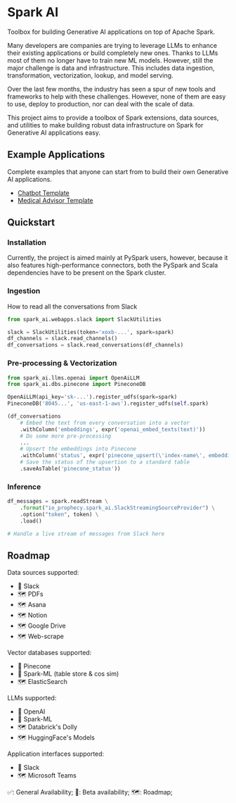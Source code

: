 # Spark AI

Toolbox for building Generative AI applications on top of Apache Spark.

Many developers are companies are trying to leverage LLMs to enhance their existing applications or build completely new
ones. Thanks to LLMs most of them no longer have to train new ML models. However, still the major challenge is data and
infrastructure. This includes data ingestion, transformation, vectorization, lookup, and model serving.

Over the last few months, the industry has seen a spur of new tools and frameworks to help with these challenges.
However, none of them are easy to use, deploy to production, nor can deal with the scale of data.

This project aims to provide a toolbox of Spark extensions, data sources, and utilities to make building robust
data infrastructure on Spark for Generative AI applications easy.

## Example Applications

Complete examples that anyone can start from to build their own Generative AI applications.

- [Chatbot Template](https://github.com/prophecy-samples/gen-ai-chatbot-template)
- [Medical Advisor Template](https://github.com/prophecy-samples/gen-ai-med-avisor-template)

## Quickstart

### Installation

Currently, the project is aimed mainly at PySpark users, however, because it also features high-performance connectors,
both the PySpark and Scala dependencies have to be present on the Spark cluster.

### Ingestion

How to read all the conversations from Slack

```python
from spark_ai.webapps.slack import SlackUtilities

slack = SlackUtilities(token='xoxb-...', spark=spark)
df_channels = slack.read_channels()
df_conversations = slack.read_conversations(df_channels)
```

### Pre-processing & Vectorization

```python
from spark_ai.llms.openai import OpenAiLLM
from spark_ai.dbs.pinecone import PineconeDB

OpenAiLLM(api_key='sk-...').register_udfs(spark=spark)
PineconeDB('8045...', 'us-east-1-aws').register_udfs(self.spark)

(df_conversations
    # Embed the text from every conversation into a vector
    .withColumn('embeddings', expr('openai_embed_texts(text)'))
    # Do some more pre-processing
    ... 
    # Upsert the embeddings into Pinecone
    .withColumn('status', expr('pinecone_upsert(\'index-name\', embeddings)'))
    # Save the status of the upsertion to a standard table
    .saveAsTable('pinecone_status'))
```

### Inference 

```python
df_messages = spark.readStream \
    .format("io_prophecy.spark_ai.SlackStreamingSourceProvider") \
    .option("token", token) \
    .load()

# Handle a live stream of messages from Slack here
```

## Roadmap

Data sources supported:

- 🚧 Slack
- 🗺️ PDFs
- 🗺️ Asana
- 🗺️ Notion
- 🗺️ Google Drive
- 🗺 Web-scrape

Vector databases supported:

- 🚧 Pinecone
- 🚧 Spark-ML (table store & cos sim)
- 🗺 ElasticSearch

LLMs supported:

- 🚧 OpenAI
- 🚧 Spark-ML
- 🗺️ Databrick's Dolly
- 🗺️ HuggingFace's Models

Application interfaces supported:

- 🚧 Slack
- 🗺️ Microsoft Teams

✅: General Availability; 🚧: Beta availability; 🗺️: Roadmap; 
